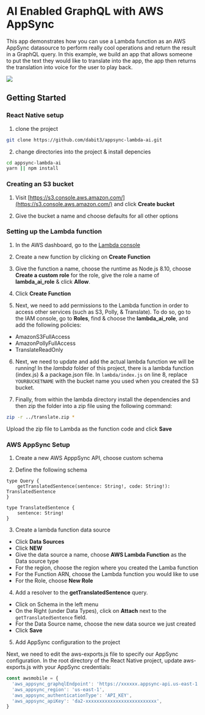 # AI Enabled GraphQL with AWS AppSync

This app demonstrates how you can use a Lambda function as an AWS AppSync datasource to perform really cool operations and return the result in a GraphQL query. In this example, we build an app that allows someone to put the text they would like to translate into the app, the app then returns the translation into voice for the user to play back.

![](https://imgur.com/iO3XWRO.jpg)

## Getting Started

### React Native setup

1. clone the project   

```bash
git clone https://github.com/dabit3/appsync-lambda-ai.git
```

2. change directories into the project & install depencies   

```bash
cd appsync-lambda-ai
yarn || npm install
```

### Creating an S3 bucket

1. Visit [https://s3.console.aws.amazon.com/](https://s3.console.aws.amazon.com/) and click __Create bucket__

2. Give the bucket a name and choose defaults for all other options

### Setting up the Lambda function

1. In the AWS dashboard, go to the [Lambda console](https://console.aws.amazon.com/lambda/)

2. Create a new function by clicking on __Create Function__

3. Give the function a name, choose the runtime as Node.js 8.10, choose __Create a custom role__ for the role, give the role a name of __lambda_ai_role__ & click __Allow__.

4. Click __Create Function__   

5. Next, we need to add permissions to the Lambda function in order to access other services (such as S3, Polly, & Translate). To do so, go to the IAM console, go to __Roles__, find & choose the __lambda_ai_role__, and add the following policies:

- AmazonS3FullAccess
- AmazonPollyFullAccess
- TranslateReadOnly

6. Next, we need to update and add the actual lambda function we will be running! In the _lambda_ folder of this project, there is a lambda function (index.js) & a package.json file. In `lambda/index.js` on line 8, replace `YOURBUCKETNAME` with the bucket name you used when you created the S3 bucket.

7. Finally, from within the lambda directory install the dependencies and then zip the folder into a zip file using the following command:

```bash
zip -r ../translate.zip *
```

Upload the zip file to Lambda as the function code and click __Save__

### AWS AppSync Setup

1. Create a new AWS ApppSync API, choose custom schema   

2. Define the following schema   

```
type Query {
	getTranslatedSentence(sentence: String!, code: String!): TranslatedSentence
}

type TranslatedSentence {
	sentence: String!
}
```

3. Create a lambda function data source   
- Click __Data Sources__
- Click __NEW__
- Give the data source a name, choose __AWS Lambda Function__ as the Data source type
- For the region, choose the region where you created the Lamba function
- For the Function ARN, choose the Lambda function you would like to use
- For the Role, choose __New Role__

4. Add a resolver to the __getTranslatedSentence__ query.   
- Click on Schema in the left menu
- On the Right (under Data Types), click on __Attach__ next to the `getTranslatedSentence` field.
- For the Data Source name, choose the new data source we just created
- Click __Save__

5. Add AppSync configuration to the project   

Next, we need to edit the aws-exports.js file to specify our AppSync configuration. In the root directory of the React Native project, update aws-exports.js with your AppSync credentials:

```js
const awsmobile = {
  'aws_appsync_graphqlEndpoint': 'https://xxxxxx.appsync-api.us-east-1.amazonaws.com/graphql',
  'aws_appsync_region': 'us-east-1',
  'aws_appsync_authenticationType': 'API_KEY',
  'aws_appsync_apiKey': 'da2-xxxxxxxxxxxxxxxxxxxxxxxxxx',
}
```